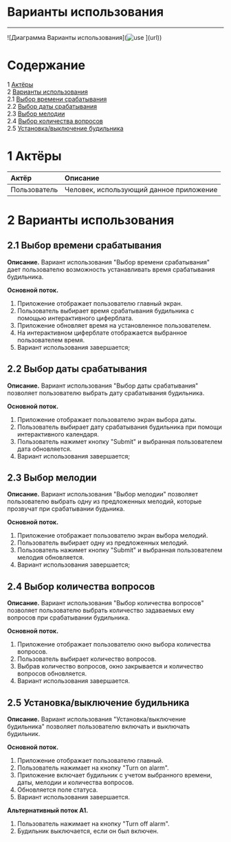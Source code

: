 ﻿# Варианты использования
---

![Диаграмма Варианты использования](![use](https://user-images.githubusercontent.com/38924756/48234897-9fe1a980-e3cc-11e8-8283-51fd446e75a5.PNG)
](url))

# Содержание
1 [Актёры](#1) <br>
2 [Варианты использования](#2) <br>
  2.1 [Выбор времени срабатывания](#2.1) <br>
  2.2 [Выбор даты срабатывания](#2.2) <br>
  2.3 [Выбор мелодии](#2.3) <br>
  2.4 [Выбор количества вопросов](#2.4) <br>
  2.5 [Установка/выключение  будильника](#2.5) <br>
  
<a name="1"/>

# 1 Актёры

| Актёр | Описание |
|:--|:--|
| Пользователь | Человек, использующий данное приложение |

<a name="2"/>

# 2 Варианты использования

<a name="2.1"/>

## 2.1 Выбор времени срабатывания

**Описание.** Вариант использования "Выбор времени срабатывания" дает пользователю возможность устанавливать время срабатывания будильника.

**Основной поток.**
1. Приложение отображает пользователю главный экран.
2. Пользователь выбирает время срабатывания будильника с помощью интерактивного циферблата.
3. Приложение обновляет время на установленное пользователем.
4. На интерактивном циферблате отображается выбранное пользователем время.
5. Вариант использования завершается;

<a name="2.2"/>

## 2.2 Выбор даты срабатывания

**Описание.** Вариант использования "Выбор даты срабатывания" позволяет пользователю выбрать дату срабатывания будильника.

**Основной поток.**
1. Приложение отображает пользователю экран выбора даты.
2. Пользователь выбирает дату срабатывания будильника при помощи интерактивного календаря.
3. Пользователь нажимет кнопку "Submit" и выбранная пользователем дата обновляется.
4. Вариант использования завершается;

<a name="2.3"/>

## 2.3 Выбор мелодии

**Описание.** Вариант использования "Выбор мелодии" позволяет пользователю выбрать одну из предложенных мелодий, которые прозвучат при срабатывании будьника.

**Основной поток.**
1. Приложение отображает пользователю экран выбора мелодий.
2. Пользователь выбирает одну из предложенных мелодий.
3. Пользователь нажимет кнопку "Submit" и выбранная пользователем мелодия обновляется.
4. Вариант использования завершается;

<a name="2.4"/>

## 2.4 Выбор количества вопросов

**Описание.** Вариант использования "Выбор количества вопросов" позволяет пользователю выбрать количество задаваемых ему вопросов при срабатывании будильника. 

**Основной поток.**
1. Приложение отображает пользователю окно выбора количества вопросов.
2. Пользователь выбирает количество вопросов.
3. Выбрав количество вопросов, окно закрывается и количество вопросов обновляется.
4. Вариант использования завершается.

<a name="2.5"/>

## 2.5 Установка/выключение  будильника

**Описание.** Вариант использования "Установка/выключение  будильника" позволяет пользователю включать и выключать будильник. 

**Основной поток.**
1. Приложение отображает пользователю главный.
2. Пользователь нажимает на кнопку "Turn on alarm".
3. Приложение включает будильник с учетом выбранного времени, даты, мелодии и количества вопросов.
4. Обновляется поле статуса.
5. Вариант использования завершается.

**Альтернативный поток А1.**
1. Пользователь нажимает на кнопку "Turn off alarm".
2. Будильник выключается, если он был включен.
